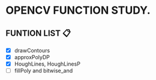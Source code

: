 # OPENCV FUNCTION STUDY.

## FUNTION LIST 📋

- [x] drawContours
- [x] approxPolyDP
- [x] HoughLines, HoughLinesP
- [ ] fillPoly and bitwise_and
